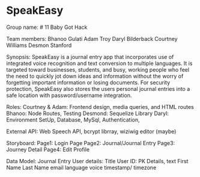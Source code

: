# SpeakEasy



Group name: # 11 Baby Got Hack

Team members: Bhanoo Gulati 
              Adam Troy 
              Daryl Bilderback 
              Courtney Williams 
              Desmon Stanford

Synopsis: SpeakEasy is a journal entry app that incorporates use of integrated voice recognition and text conversion to                 multiple languages. It is targeted toward businesses, students, and busy, working people who feel the need to                 quickly jot down ideas and information without the worry of forgetting important information or losing documents.             For security protection, SpeakEasy also stores the users personal journal entries into a safe location with                   password/username integration.

Roles: Courtney & Adam: Frontend design, media queries, and HTML routes 
       Bhanoo: Node Routes, Testing
       Desmond: Sequelize Library 
       Daryl: Environment SetUp, Database, MySql, Authentication,

External API: Web Speech API, bcrypt librray, wiziwig editor (maybe)

Storyboard: Page1: Login Page 
            Page2: Journal/Journal 
            Entry Page3: Journey Detail 
            Page4: Edit Profile

Data Model: Journal Entry User details: Title User ID: PK Details, text
First Name Last Name email language voice timestamp/ timezone
